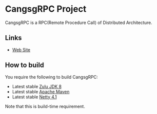 # CangsgRPC Project

CangsgRPC is a RPC(Remote Procedure Call) of Distributed Architecture.

## Links

* [Web Site](https://github.com/KeithWang2019/CangsgRPC)

## How to build

You require the following to build CangsgRPC:

* Latest stable [Zulu JDK 8](https://www.azul.com/downloads/zulu-community/)
* Latest stable [Apache Maven](http://maven.apache.org/)
* Latest stable [Netty 4.1](https://netty.io/downloads.html)

Note that this is build-time requirement. 